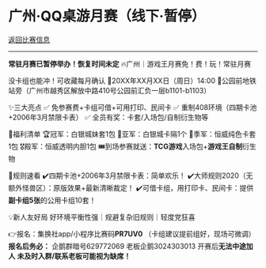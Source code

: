 # 广州·QQ桌游月赛（线下·暂停）

[返回比赛信息](../../../../Competitions.html)  

---

**常驻月赛已暂停举办！恢复时间未定**
🔥广州｜游戏王月赛免！费！玩！常驻月赛

没卡组也能冲！可收藏每月确认
📅20XX年XX月XX日（周日）14:00
📍公园前地铁站旁（广州市越秀区解放中路410号公园前汇负一层b1101-b1103）

✨三大亮点
✅ 免参赛费+卡组可借+可用打印、民间卡
✅ 重制408环境（四期卡池+2006年3月禁限卡表）
✅ 全员有奖：卡套/入场包/自制衍生物等

🎁福利清单
🏆冠军：白银城妹套1包
🥈亚军：白银城卡隔1个
🥉季军：恒威纯色卡套1包
🎖殿军：恒威透明内胆1包
🎟到场参赛就送：**TCG游戏**入场包+**游戏王自制**衍生物

📜规则速看
✔️四期卡池+2006年3月禁限卡表：简单欢乐！
✔️大师规则2020（无额外怪兽区）：原版效果+最新清晰裁定！
✔️可借卡组，用打印卡、民间卡：提供**副卡组5张**的公用卡组10套！

💡新人友好局
好环境平衡性强｜规避复杂旧规则｜轻度党狂喜

👉报名：集换社app/小程序比赛码**PR7UV0**
（卡组建议提前组好，现场可微调）
**报名后务必：**
企鹅群暗号629772069
老板企鹅3024303013
开赛后**无法中途加人**
**未及时入群/联系老板可能视为缺席！**